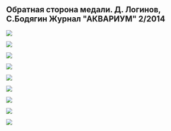 ## Обратная сторона медали. Д. Логинов,  С.Бодягин  Журнал "АКВАРИУМ" 2/2014

![](./01.jpg)

![](./02.jpg)

![](./03.jpg)

![](./04.jpg)

![](./05.jpg)

![](./06.jpg)

![](./07.jpg)

![](./08.jpg)

![](./09.jpg)

